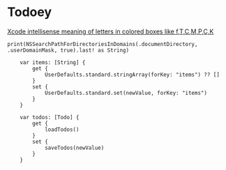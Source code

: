 #  Todoey

[Xcode intellisense meaning of letters in colored boxes like f,T,C,M,P,C,K](https://stackoverflow.com/questions/6662395/xcode-intellisense-meaning-of-letters-in-colored-boxes-like-f-t-c-m-p-c-k-etc)

```
print(NSSearchPathForDirectoriesInDomains(.documentDirectory, .userDomainMask, true).last! as String)
```

```
    var items: [String] {
        get {
            UserDefaults.standard.stringArray(forKey: "items") ?? []
        }
        set {
            UserDefaults.standard.set(newValue, forKey: "items")
        }
    }
```

```
    var todos: [Todo] {
        get {
            loadTodos()
        }
        set {
            saveTodos(newValue)
        }
    }
```
